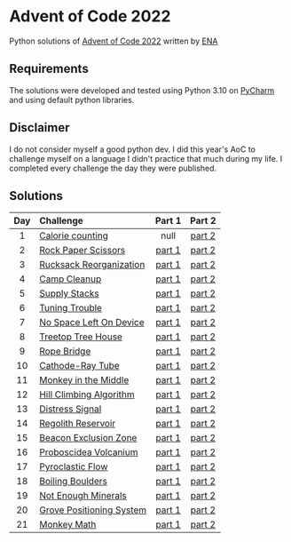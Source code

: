 # Advent of Code 2022

Python solutions of [Advent of Code 2022](https://adventofcode.com/2022) written by [ENA](https://github.com/Enailis/Advent-of-Code-2022)

## Requirements

The solutions were developed and tested using Python 3.10 on [PyCharm](https://www.jetbrains.com/pycharm/) and using default python libraries.

## Disclaimer

I do not consider myself a good python dev. I did this year's AoC to challenge myself on a language I didn't practice that much during my life.
I completed every challenge the day they were published.

## Solutions

| Day | Challenge | Part 1 | Part 2 |
|:---:|:---|:---:|:---:|
| 1 | [Calorie counting](https://adventofcode.com/2022/day/1) | null | [part 2](./Day1/part2.py) |
| 2 | [Rock Paper Scissors](https://adventofcode.com/2022/day/2) | [part 1](./Day2/part1.py) | [part 2](./Day2/part2.py) |
| 3 | [Rucksack Reorganization](https://adventofcode.com/2022/day/3) | [part 1](./Day3/part1.py) | [part 2](./Day3/part2.py) |
| 4 | [Camp Cleanup](https://adventofcode.com/2022/day/4) | [part 1](./Day4/part1.py) | [part 2](./Day4/part2.py) |
| 5 | [Supply Stacks](https://adventofcode.com/2022/day/5) | [part 1](./Day5/part1.py) | [part 2](./Day5/part2.py) |
| 6 | [Tuning Trouble](https://adventofcode.com/2022/day/6) | [part 1](./Day6/part1.py) | [part 2](./Day6/part2.py) |
| 7 | [No Space Left On Device](https://adventofcode.com/2022/day/7) | [part 1](./Day7/part1.py) | [part 2](./Day7/part2.py) |
| 8 | [Treetop Tree House](https://adventofcode.com/2022/day/8) | [part 1](./Day8/part1.py) | [part 2](./Day8/part2.py) |
| 9 | [Rope Bridge](https://adventofcode.com/2022/day/9) | [part 1](./Day9/part1.py) | [part 2](./Day9/part2.py) |
| 10 | [Cathode-Ray Tube](https://adventofcode.com/2022/day/10) | [part 1](./Day10/part1.py) | [part 2](./Day10/part2.py) |
| 11 | [Monkey in the Middle](https://adventofcode.com/2022/day/11) | [part 1](./Day11/part1.py) | [part 2](./Day11/part2.py) |
| 12 | [Hill Climbing Algorithm](https://adventofcode.com/2022/day/12) | [part 1](./Day12/part1.py) | [part 2](./Day12/part2.py) |
| 13 | [Distress Signal](https://adventofcode.com/2022/day/13) | [part 1](./Day13/part1.py) | [part 2](./Day13/part2.py) |
| 14 | [Regolith Reservoir](https://adventofcode.com/2022/day/14) | [part 1](./Day14/part1.py) | [part 2](./Day14/part2.py) |
| 15 | [Beacon Exclusion Zone](https://adventofcode.com/2022/day/15) | [part 1](./Day15/part1.py) | [part 2](./Day15/part2.py) |
| 16 | [Proboscidea Volcanium](https://adventofcode.com/2022/day/16) | [part 1](./Day16/part1.py) | [part 2](./Day16/part2.py) |
| 17 | [Pyroclastic Flow](https://adventofcode.com/2022/day/17) | [part 1](./Day17/part1.py) | [part 2](./Day17/part2.py) |
| 18 | [Boiling Boulders](https://adventofcode.com/2022/day/18) | [part 1](./Day18/part1.py) | [part 2](./Day18/part2.py) |
| 19 | [Not Enough Minerals](https://adventofcode.com/2022/day/19) | [part 1](./Day19/part1.py) | [part 2](./Day19/part2.py) |
| 20 | [Grove Positioning System](https://adventofcode.com/2022/day/20) | [part 1](./Day20/part1.py) | [part 2](./Day20/part2.py) |
| 21 | [Monkey Math](https://adventofcode.com/2022/day/21) | [part 1](./Day21/part1.py) | [part 2](./Day21/part2.py) |